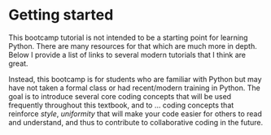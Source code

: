 

# Getting started

This bootcamp tutorial is not intended to be a starting point for 
learning Python. There are many resources for that which are much 
more in depth. Below I provide a list of links to several modern
tutorials that I think are great.

Instead, this bootcamp is for students who are familiar with Python
but may have not taken a formal class or had recent/modern training 
in Python. The goal is to introduce several core coding concepts that
will be used frequently throughout this textbook, and to ... coding
concepts that reinforce *style*, *uniformity* that will make your 
code easier for others to read and understand, and thus to 
contribute to collaborative coding in the future.

